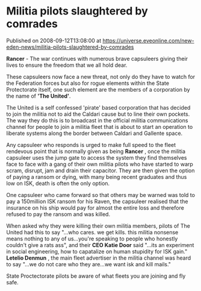 # Militia pilots slaughtered by comrades
Published on 2008-09-12T13:08:00 at https://universe.eveonline.com/new-eden-news/militia-pilots-slaughtered-by-comrades

**Rancer** \- The war continues with numerous brave capsuleers giving their lives to ensure the freedom that we all hold dear.

These capsuleers now face a new threat, not only do they have to watch for the Federation forces but also for rogue elements within the State Protectorate itself, one such element are the members of a corporation by the name of **'The United'**.

The United is a self confessed 'pirate' based corporation that has decided to join the militia not to aid the Caldari cause but to line their own pockets. The way they do this is to broadcast in the official militia communications channel for people to join a militia fleet that is about to start an operation to liberate systems along the border between Caldari and Gallente space.

Any capsuleer who responds is urged to make full speed to the fleet rendevous point that is normally given as being **Rancer** , once the militia capsuleer uses the jump gate to access the system they find themselves face to face with a gang of their own militia pilots who have started to warp scram, disrupt, jam and drain their capacitor. They are then given the option of paying a ransom or dying, with many being recent graduates and thus low on ISK, death is often the only option.

One capsuleer who came forward so that others may be warned was told to pay a 150million ISK ransom for his Raven, the capsuleer realised that the insurance on his ship would pay for almost the entire loss and therefore refused to pay the ransom and was killed.

When asked why they were killing their own militia members, pilots of The United had this to say "...who cares. we get kills. this militia nonsense means nothing to any of us...you're speaking to people who honestly couldn't give a rats ass", and their **CEO Katie Door** said "...its an experiment in social engineering, how to capatalize on human stupidity for ISK gain." **Letelio Denmun** , the main fleet advertiser in the militia channel was heard to say "...we do not care who they are...we want isk and kill mails."

State Proctectorate pilots be aware of what fleets you are joining and fly safe.
